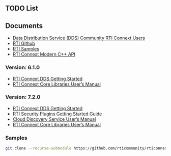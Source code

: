 ## TODO List

## Documents
- [Data Distribution Service (DDS) Community RTI Connext Users](https://community.rti.com/documentation)
- [RTI Github](https://github.com/rticommunity)
- [RTI Samples](https://github.com/rticommunity/rticonnextdds-examples)
- [RTI Connext Modern C++ API](https://community.rti.com/static/documentation/connext-dds/6.0.1/doc/api/connext_dds/api_cpp2/index.html)
### Version: 6.1.0
- [RTI Connext DDS Getting Started](https://community.rti.com/static/documentation/connext-dds/6.0.1/doc/manuals/connext_dds/getting_started/cpp11/before.html)
- [RTI Connext Core Libraries User’s Manual](https://community.rti.com/static/documentation/connext-dds/6.1.0/doc/manuals/connext_dds_professional/users_manual/index.htm#users_manual/title.htm?TocPath=_____1)

### Version: 7.2.0
- [RTI Connext DDS Getting Started](https://community.rti.com/static/documentation/connext-dds/7.2.0/doc/manuals/connext_dds_professional/getting_started_guide/cpp11/before.html)
- [RTI Security Plugins Getting Started Guide](https://community.rti.com/static/documentation/connext-dds/7.2.0/doc/manuals/connext_dds_secure/getting_started_guide/cpp11/intro.html)
- [Cloud Discovery Service User’s Manual](https://community.rti.com/static/documentation/connext-dds/7.2.0/doc/manuals/addon_products/cloud_discovery_service/index.html)
- [RTI Connext Core Libraries User’s Manual](https://community.rti.com/static/documentation/connext-dds/7.2.0/doc/manuals/connext_dds_professional/users_manual/users_manual/title.htm)

### Samples
```bash
git clone --recurse-submodule https://github.com/rticommunity/rticonnextdds-examples.git

```